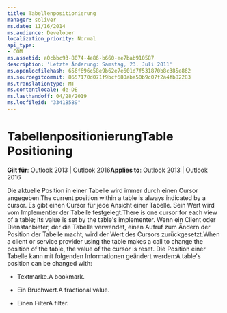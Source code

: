 ```yaml
---
title: Tabellenpositionierung
manager: soliver
ms.date: 11/16/2014
ms.audience: Developer
localization_priority: Normal
api_type:
- COM
ms.assetid: a0cbbc93-8074-4e86-b660-ee7bab910587
description: 'Letzte Änderung: Samstag, 23. Juli 2011'
ms.openlocfilehash: 656f696c58e9b62e7e601d7f531870b8c385e862
ms.sourcegitcommit: 8657170d071f9bcf680aba50b9c07f2a4fb82283
ms.translationtype: MT
ms.contentlocale: de-DE
ms.lasthandoff: 04/28/2019
ms.locfileid: "33418589"
---
```

# <a name="table-positioning"></a><span data-ttu-id="ca0cd-103">Tabellenpositionierung</span><span class="sxs-lookup"><span data-stu-id="ca0cd-103">Table Positioning</span></span>

  
  
<span data-ttu-id="ca0cd-104">**Gilt für**: Outlook 2013 | Outlook 2016</span><span class="sxs-lookup"><span data-stu-id="ca0cd-104">**Applies to**: Outlook 2013 | Outlook 2016</span></span> 
  
<span data-ttu-id="ca0cd-105">Die aktuelle Position in einer Tabelle wird immer durch einen Cursor angegeben.</span><span class="sxs-lookup"><span data-stu-id="ca0cd-105">The current position within a table is always indicated by a cursor.</span></span> <span data-ttu-id="ca0cd-106">Es gibt einen Cursor für jede Ansicht einer Tabelle. Sein Wert wird vom Implementier der Tabelle festgelegt.</span><span class="sxs-lookup"><span data-stu-id="ca0cd-106">There is one cursor for each view of a table; its value is set by the table's implementer.</span></span> <span data-ttu-id="ca0cd-107">Wenn ein Client oder Dienstanbieter, der die Tabelle verwendet, einen Aufruf zum Ändern der Position der Tabelle macht, wird der Wert des Cursors zurückgesetzt.</span><span class="sxs-lookup"><span data-stu-id="ca0cd-107">When a client or service provider using the table makes a call to change the position of the table, the value of the cursor is reset.</span></span> <span data-ttu-id="ca0cd-108">Die Position einer Tabelle kann mit folgenden Informationen geändert werden:</span><span class="sxs-lookup"><span data-stu-id="ca0cd-108">A table's position can be changed with:</span></span>
  
- <span data-ttu-id="ca0cd-109">Textmarke.</span><span class="sxs-lookup"><span data-stu-id="ca0cd-109">A bookmark.</span></span>
    
- <span data-ttu-id="ca0cd-110">Ein Bruchwert.</span><span class="sxs-lookup"><span data-stu-id="ca0cd-110">A fractional value.</span></span>
    
- <span data-ttu-id="ca0cd-111">Einen Filter</span><span class="sxs-lookup"><span data-stu-id="ca0cd-111">A filter.</span></span>
    

